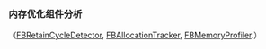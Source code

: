 ### 内存优化组件分析

（[FBRetainCycleDetector](https://github.com/facebook/FBRetainCycleDetector), [FBAllocationTracker](https://l.facebook.com/l.php?u=https%3A%2F%2Fgithub.com%2Ffacebook%2FFBAllocationTracker&h=ATP53K5ZoJaVf_5Ul-Nu_xLW-PinhXWQRaNt7s_ERISgYWfw2RQ7EKi1JXVmLVlQxjady8OdAd7QagFPb3m5ZIuoaI_8KJFRQffAJkx6peKR7mjwutwNJAjMsBfMaa0njQ&s=1),  [FBMemoryProfiler](https://l.facebook.com/l.php?u=https%3A%2F%2Fgithub.com%2Ffacebook%2FFBMemoryProfiler&h=ATOPGozjBqXHXNmJFn5_XG_1whYY9rDPElLjjSik1dtCFxAWS3lGW3D_vcq6eDiCZpjDTZntBfMaeGn09OaFwi25QfHHvOj3AUOPVwu15e5LysufidwB0qcNRl06HUkk5g&s=1).）